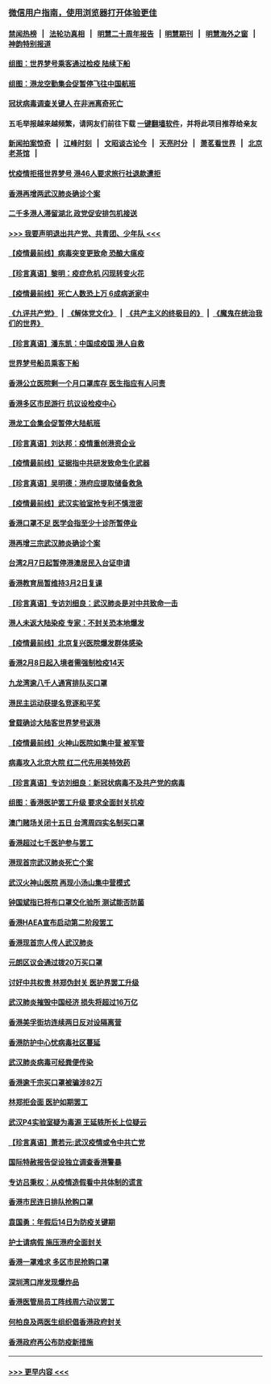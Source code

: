 ### [微信用户指南，使用浏览器打开体验更佳](https://github.com/gfw-breaker/banned-news1/blob/master/indexes/wechat-guide.md?t=0)
#### [禁闻热榜](热点新闻.md?t=0)  &nbsp;&nbsp;|&nbsp;&nbsp; [法轮功真相](https://github.com/gfw-breaker/truth/blob/master/README.md?t=0) &nbsp;&nbsp;|&nbsp;&nbsp; [明慧二十周年报告](https://github.com/gfw-breaker/mh-reports/blob/master/README.md?t=0) &nbsp;&nbsp;|&nbsp;&nbsp;[明慧期刊](https://github.com/gfw-breaker/mh-qikan) &nbsp;&nbsp;|&nbsp;&nbsp; [明慧海外之窗](https://github.com/gfw-breaker/mh-news/blob/master/README.md?t=0) &nbsp;&nbsp;|&nbsp;&nbsp; [神韵特别报道](https://github.com/gfw-breaker/mh-news/blob/master/shenyun.md?t=0)
#### [组图：世界梦号乘客通过检疫 陆续下船](../pages/nsc415/n11858302.md?t=02112322) 
#### [组图：港龙空勤集会促暂停飞往中国航班](../pages/nsc415/n11858190.md?t=02112322) 
#### [冠状病毒调查关键人 在非洲离奇死亡](../pages/nsc415/n11859798.md?t=02112322) 
#### 五毛举报越来越频繁，请网友们前往下载 [一键翻墙软件](https://github.com/gfw-breaker/ssr-accounts)，并将此项目推荐给亲友
#### [新闻拍案惊奇](https://github.com/gfw-breaker/banned-news1/blob/master/pages/link4.md) &nbsp;&nbsp;|&nbsp;&nbsp; [江峰时刻](https://github.com/gfw-breaker/banned-news1/blob/master/pages/link4.md) &nbsp;&nbsp;|&nbsp;&nbsp; [文昭谈古论今](https://github.com/gfw-breaker/banned-news1/blob/master/pages/link4.md) &nbsp;&nbsp;|&nbsp;&nbsp; [天亮时分](https://github.com/gfw-breaker/banned-news1/blob/master/pages/link4.md) &nbsp;&nbsp;|&nbsp;&nbsp; [萧茗看世界](https://github.com/gfw-breaker/banned-news1/blob/master/pages/link4.md) &nbsp;&nbsp;|&nbsp;&nbsp; [北京老茶馆](https://github.com/gfw-breaker/banned-news1/blob/master/pages/link4.md) &nbsp;&nbsp;|&nbsp;&nbsp; 
#### [忧疫情拒搭世界梦号 港46人要求旅行社退款遭拒](../pages/nsc415/n11859849.md?t=02112322) 
#### [香港再增两武汉肺炎确诊个案](../pages/nsc415/n11859833.md?t=02112322) 
#### [二千多港人滞留湖北 政党促安排包机接送](../pages/nsc415/n11859831.md?t=02112322) 
#### [>>> 我要声明退出共产党、共青团、少年队 <<<](https://github.com/begood0513/goodnews/blob/master/quit/letter.md) 
#### [【疫情最前线】病毒突变更致命 恐酿大瘟疫](../pages/nsc415/n11859604.md?t=02112322) 
#### [【珍言真语】黎明：疫症危机 闪现转变火花](../pages/nsc415/n11859199.md?t=02112322) 
#### [【疫情最前线】死亡人数恐上万 6成病逝家中](../pages/nsc415/n11856687.md?t=02112322) 
#### [《九评共产党》](https://github.com/begood0513/9ping.md/blob/master/README.md) &nbsp;|&nbsp; [《解体党文化》](../../../../jtdwh.md/blob/master/README.md)  &nbsp;|&nbsp; [《共产主义的终极目的》](../../../../gczydzjmd.md/blob/master/README.md) &nbsp;|&nbsp; [《魔鬼在统治我们的世界》](../../../../mgztzwmdsj.md/blob/master/README.md) 
#### [【珍言真语】潘东凯：中国成疫国 港人自救](../pages/nsc415/n11856962.md?t=02112322) 
#### [世界梦号船员乘客下船](../pages/nsc415/n11856883.md?t=02112322) 
#### [香港公立医院剩一个月口罩库存 医生指应有人问责](../pages/nsc415/n11856875.md?t=02112322) 
#### [香港多区市民游行 抗议设检疫中心](../pages/nsc415/n11856866.md?t=02112322) 
#### [港龙工会集会促暂停大陆航班](../pages/nsc415/n11856840.md?t=02112322) 
#### [【珍言真语】刘达邦：疫情重创港资企业](../pages/nsc415/n11854274.md?t=02112322) 
#### [【疫情最前线】证据指中共研发致命生化武器](../pages/nsc415/n11853087.md?t=02112322) 
#### [【珍言真语】吴明德：港府应提取储备救急](../pages/nsc415/n11852734.md?t=02112322) 
#### [【疫情最前线】武汉实验室抢专利不慎泄密](../pages/nsc415/n11850310.md?t=02112322) 
#### [香港口罩不足 医学会指至少十诊所暂停业](../pages/nsc415/n11850301.md?t=02112322) 
#### [港再增三宗武汉肺炎确诊个案](../pages/nsc415/n11850328.md?t=02112322) 
#### [台湾2月7日起暂停港澳居民入台证申请](../pages/nsc415/n11850304.md?t=02112322) 
#### [香港教育局暂维持3月2日复课](../pages/nsc415/n11850260.md?t=02112322) 
#### [【珍言真语】专访刘细良：武汉肺炎是对中共致命一击](../pages/nsc415/n11849934.md?t=02112322) 
#### [港人未返大陆染疫 专家：不封关恐本地爆发](../pages/nsc415/n11848021.md?t=02112322) 
#### [【疫情最前线】北京复兴医院爆发群体感染](../pages/nsc415/n11847626.md?t=02112322) 
#### [香港2月8日起入境者需强制检疫14天](../pages/nsc415/n11847658.md?t=02112322) 
#### [九龙湾逾八千人通宵排队买口罩](../pages/nsc415/n11847647.md?t=02112322) 
#### [港民主运动获提名竞逐和平奖](../pages/nsc415/n11847633.md?t=02112322) 
#### [曾载确诊大陆客世界梦号返港](../pages/nsc415/n11847608.md?t=02112322) 
#### [【疫情最前线】火神山医院如集中营 被军管](../pages/nsc415/n11847524.md?t=02112322) 
#### [病毒攻入北京大院 红二代先用美特效药](../pages/nsc415/n11847427.md?t=02112322) 
#### [【珍言真语】专访刘细良：新冠状病毒不及共产党的病毒](../pages/nsc415/n11847164.md?t=02112322) 
#### [组图：香港医护罢工升级 要求全面封关抗疫](../pages/nsc415/n11844107.md?t=02112322) 
#### [澳门赌场关闭十五日 台湾周四实名制买口罩](../pages/nsc415/n11845083.md?t=02112322) 
#### [香港超过七千医护参与罢工](../pages/nsc415/n11845051.md?t=02112322) 
#### [港现首宗武汉肺炎死亡个案](../pages/nsc415/n11844998.md?t=02112322) 
#### [武汉火神山医院 再现小汤山集中营模式](../pages/nsc415/n11844763.md?t=02112322) 
#### [钟国斌指已将布口罩交化验所 测试能否防菌](../pages/nsc415/n11842783.md?t=02112322) 
#### [香港HAEA宣布启动第二阶段罢工](../pages/nsc415/n11842723.md?t=02112322) 
#### [香港现首宗人传人武汉肺炎](../pages/nsc415/n11842766.md?t=02112322) 
#### [元朗区议会通过拨20万买口罩](../pages/nsc415/n11842754.md?t=02112322) 
#### [讨好中共权贵 林郑伪封关 医护界罢工升级](../pages/nsc415/n11842359.md?t=02112322) 
#### [武汉肺炎摧毁中国经济 损失将超过16万亿](../pages/nsc415/n11839723.md?t=02112322) 
#### [香港美孚街坊连续两日反对设隔离营](../pages/nsc415/n11839962.md?t=02112322) 
#### [香港防护中心忧病毒社区蔓延](../pages/nsc415/n11839933.md?t=02112322) 
#### [武汉肺炎病毒可经粪便传染](../pages/nsc415/n11839939.md?t=02112322) 
#### [香港逾千宗买口罩被骗涉82万](../pages/nsc415/n11839914.md?t=02112322) 
#### [林郑拒会面 医护如期罢工](../pages/nsc415/n11839892.md?t=02112322) 
#### [武汉P4实验室疑为毒源 王延轶所长上位疑云](../pages/nsc415/n11835543.md?t=02112322) 
#### [【珍言真语】萧若元:武汉疫情或令中共亡党](../pages/nsc415/n11829394.md?t=02112322) 
#### [国际特赦报告促设独立调查香港警暴](../pages/nsc415/n11833845.md?t=02112322) 
#### [专访吕秉权：从疫情造假看中共体制的谎言](../pages/nsc415/n11833813.md?t=02112322) 
#### [香港市民连日排队抢购口罩](../pages/nsc415/n11833794.md?t=02112322) 
#### [袁国勇：年假后14日为防疫关键期](../pages/nsc415/n11831088.md?t=02112322) 
#### [护士请病假 施压港府全面封关](../pages/nsc415/n11831030.md?t=02112322) 
#### [香港一罩难求 多区市民抢购口罩](../pages/nsc415/n11831002.md?t=02112322) 
#### [深圳湾口岸发现爆炸品](../pages/nsc415/n11828802.md?t=02112322) 
#### [香港医管局员工阵线周六动议罢工](../pages/nsc415/n11828762.md?t=02112322) 
#### [何柏良及两医生组织倡香港政府封关](../pages/nsc415/n11828749.md?t=02112322) 
#### [香港政府再公布防疫新措施](../pages/nsc415/n11828716.md?t=02112322) 

----
#### [ >>> 更早内容 <<< ](../indexes/nsc415-earlier.md)
